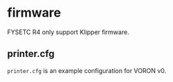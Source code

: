 # firmware

FYSETC R4 only support Klipper firmware.

## printer.cfg

`printer.cfg` is an example configuration for VORON v0.